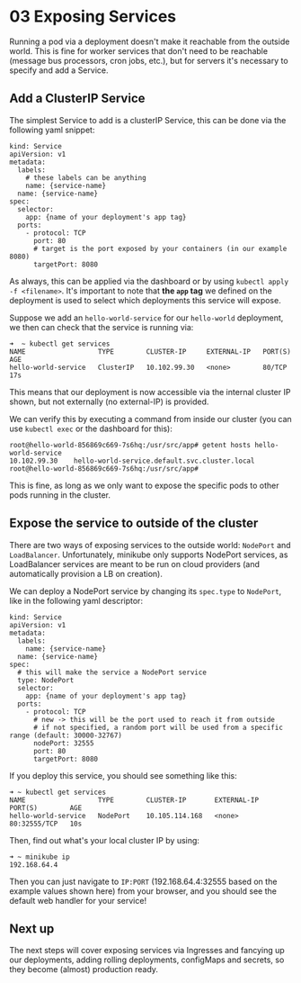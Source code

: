 # 03 Exposing Services

Running a pod via a deployment doesn't make it reachable from the outside world. This is fine for worker services that don't need to be reachable (message bus processors, cron jobs, etc.), but for servers it's necessary to specify and add a Service.

## Add a ClusterIP Service

The simplest Service to add is a clusterIP Service, this can be done via the following yaml snippet:

```
kind: Service
apiVersion: v1
metadata:
  labels:
    # these labels can be anything
    name: {service-name}
  name: {service-name}
spec:
  selector:
    app: {name of your deployment's app tag}
  ports:
    - protocol: TCP
      port: 80
      # target is the port exposed by your containers (in our example 8080)
      targetPort: 8080
```

As always, this can be applied via the dashboard or by using `kubectl apply -f <filename>`. It's important to note that **the `app` tag** we defined on the deployment is used to select which deployments this service will expose.

Suppose we add an `hello-world-service` for our `hello-world` deployment, we then can check that the service is running via:

```
➜  ~ kubectl get services
NAME                  TYPE        CLUSTER-IP     EXTERNAL-IP   PORT(S)   AGE
hello-world-service   ClusterIP   10.102.99.30   <none>        80/TCP    17s
```

This means that our deployment is now accessible via the internal cluster IP shown, but not externally (no external-IP) is provided.

We can verify this by executing a command from inside our cluster (you can use `kubectl exec` or the dashboard for this):
```
root@hello-world-856869c669-7s6hq:/usr/src/app# getent hosts hello-world-service
10.102.99.30    hello-world-service.default.svc.cluster.local
root@hello-world-856869c669-7s6hq:/usr/src/app# 
```

This is fine, as long as we only want to expose the specific pods to other pods running in the cluster.

## Expose the service to outside of the cluster

There are two ways of exposing services to the outside world: `NodePort` and `LoadBalancer`. Unfortunately, minikube only supports NodePort services, as LoadBalancer services are meant to be run on cloud providers (and automatically provision a LB on creation).

We can deploy a NodePort service by changing its `spec.type` to `NodePort`, like in the following yaml descriptor:

```
kind: Service
apiVersion: v1
metadata:
  labels:
    name: {service-name}
  name: {service-name}
spec:
  # this will make the service a NodePort service
  type: NodePort
  selector:
    app: {name of your deployment's app tag}
  ports:
    - protocol: TCP
      # new -> this will be the port used to reach it from outside
      # if not specified, a random port will be used from a specific range (default: 30000-32767)
      nodePort: 32555
      port: 80
      targetPort: 8080
```

If you deploy this service, you should see something like this:

```
➜ ~ kubectl get services
NAME                  TYPE        CLUSTER-IP       EXTERNAL-IP   PORT(S)        AGE
hello-world-service   NodePort    10.105.114.168   <none>        80:32555/TCP   10s
```

Then, find out what's your local cluster IP by using:

```
➜ ~ minikube ip
192.168.64.4
```

Then you can just navigate to `IP:PORT` (192.168.64.4:32555 based on the example values shown here) from your browser, and you should see the default web handler for your service!

## Next up

The next steps will cover exposing services via Ingresses and fancying up our deployments, adding rolling deployments, configMaps and secrets, so they become (almost) production ready.